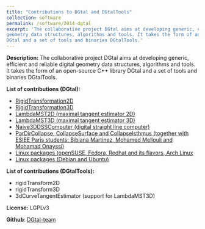 ```yaml
---
title: "Contributions to DGtal and DGtalTools"
collection: software
permalink: /software/2014-dgtal
excerpt: 'The collaborative project DGtal aims at developing generic, efficient and reliable digital
geometry data structures, algorithms and tools. It takes the form of an open-source C++ library
DGtal and a set of tools and binaries DGtalTools.' 
---
```

**Description:** The collaborative project DGtal aims at developing generic, efficient and reliable digital
geometry data structures, algorithms and tools. It takes the form of an open-source C++ library
DGtal and a set of tools and binaries DGtalTools.


**List of contributions (DGtal):**

- [RigidTransformation2D](http://dgtal.org/doc/stable/RigidTransformation2D_8h_source.html) 
- [RigidTransformation3D](http://dgtal.org/doc/stable/RigidTransformation2D_8h_source.html) 
- [LambdaMST2D (maximal tangent estimator 2D)](http://dgtal.org/doc/stable/classDGtal_1_1LambdaMST2D.html)
- [LambdaMST3D (maximal tangent estimator 3D)](http://dgtal.org/doc/stable/classDGtal_1_1LambdaMST3D.html)
- [Naive3DDSSComputer (digital straight line computer)](http://dgtal.org/doc/stable/classDGtal_1_1Naive3DDSSComputer.html) 
- [ParDirCollapse, CollapseSurface and CollapseIsthmus (together with ESIEE Paris students: Bibiana Martinez, Mohamed Mellouli and Mohamad Onayssi)](http://dgtal.org/doc/stable/ParDirCollapse_8h_source.html) 
- [Linux packages (openSUSE, Fedora, Redhat and its flavors, Arch Linux](https://software.opensuse.org//download.html?project=home%3Acopyme%3ADGtal&package=libDGtal) 
- [Linux packages (Debian and Ubuntu)](https://software.opensuse.org//download.html?project=home%3Acopyme%3ADGtal&package=dgtal) 


**List of contributions (DGtalTools):**

- rigidTransform2D 
- rigidTransform3D 
- 3dCurveTangentEstimator (support for LambdaMST3D) 


**License:** LGPLv3


**Github**: [DGtal-team](https://github.com/DGtal-team)

